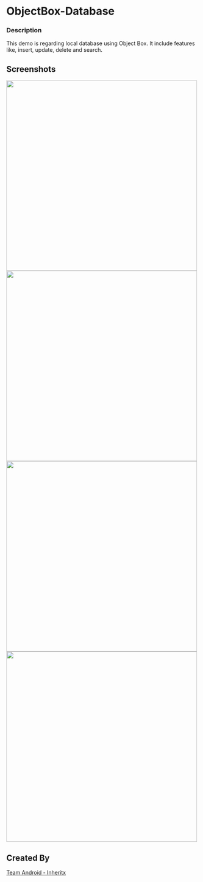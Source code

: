 # ObjectBox-Database

### Description
This demo is regarding local database using Object Box. It include features like, insert, update, delete and search.

## Screenshots
<img src="device-2019-11-19-181334.png" height="500em" /> <img src="device-2019-11-19-181413.png" height="500em" /> <img src="device-2019-11-19-181428.png" height="500em" /> <img src="device-2019-11-19-181444.png" height="500em" />

## Created By

[Team Android - Inheritx](https://github.com/android-inheritx)
